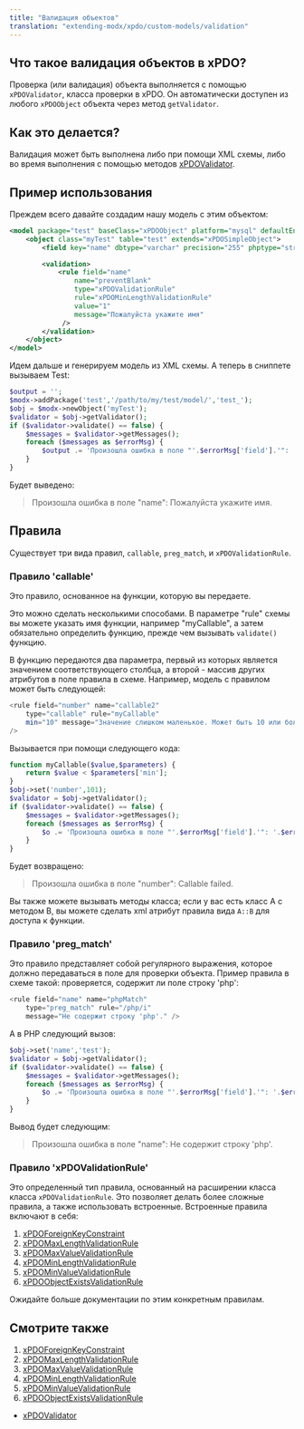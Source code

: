 ```yaml
---
title: "Валидация объектов"
translation: "extending-modx/xpdo/custom-models/validation"
---
```


## Что такое валидация объектов в xPDO?

Проверка (или валидация) объекта выполняется с помощью `xPDOValidator`, класса проверки в xPDO. Он автоматически доступен из любого `xPDOObject` объекта через метод `getValidator`.

## Как это делается?

Валидация может быть выполнена либо при помощи XML схемы, либо во время выполнения с помощью методов [xPDOValidator](ru/extending-modx/xpdo/class-reference/xpdovalidator "xPDOValidator").

## Пример использования

Преждем всего давайте создадим нашу модель с этим объектом:

``` xml
<model package="test" baseClass="xPDOObject" platform="mysql" defaultEngine="MyISAM" tablePrefix="test_">
    <object class="myTest" table="test" extends="xPDOSimpleObject">
        <field key="name" dbtype="varchar" precision="255" phptype="string" default="" null="false" />

        <validation>
            <rule field="name"
                name="preventBlank"
                type="xPDOValidationRule"
                rule="xPDOMinLengthValidationRule"
                value="1"
                message="Пожалуйста укажите имя"
             />
        </validation>
    </object>
</model>
```

Идем дальше и генерируем модель из XML схемы. А теперь в сниппете вызываем Test:

``` php
$output = '';
$modx->addPackage('test','/path/to/my/test/model/','test_');
$obj = $modx->newObject('myTest');
$validator = $obj->getValidator();
if ($validator->validate() == false) {
    $messages = $validator->getMessages();
    foreach ($messages as $errorMsg) {
        $output .= 'Произошла ошибка в поле "'.$errorMsg['field'].'": '.$errorMsg['message'];
    }
}
```

Будет выведено:

> Произошла ошибка в поле "name": Пожалуйста укажите имя.

## Правила

Существует три вида правил, `callable`, `preg_match`, и `xPDOValidationRule`.

### Правило 'callable'

Это правило, основанное на функции, которую вы передаете.

Это можно сделать несколькими способами. В параметре "rule" схемы вы можете указать имя функции, например "myCallable", а затем обязательно определить функцию, прежде чем вызывать `validate()` функцию.

В функцию передаются два параметра, первый из которых является значением соответствующего столбца, а второй - массив других атрибутов в поле правила в схеме. Например, модель с правилом может быть следующей:

``` php
<rule field="number" name="callable2"
    type="callable" rule="myCallable"
    min="10" message="Значение слишком маленькое. Может быть 10 или больше"
/>
```

Вызывается при помощи следующего кода:

``` php
function myCallable($value,$parameters) {
    return $value < $parameters['min'];
}
$obj->set('number',101);
$validator = $obj->getValidator();
if ($validator->validate() == false) {
    $messages = $validator->getMessages();
    foreach ($messages as $errorMsg) {
        $o .= 'Произошла ошибка в поле "'.$errorMsg['field'].'": '.$errorMsg['message'].'<br />';
    }
}
```

Будет возвращено:

> Произошла ошибка в поле "number": Callable failed.

Вы также можете вызывать методы класса; если у вас есть класс A с методом B, вы можете сделать xml атрибут правила вида `A::B` для доступа к функции.

### Правило 'preg\_match'

Это правило представляет собой регулярного выражения, которое должно передаваться в поле для проверки объекта. Пример правила в схеме такой: проверяется, содержит ли поле строку 'php':

``` php
<rule field="name" name="phpMatch"
    type="preg_match" rule="/php/i"
    message="Не содержит строку 'php'." />
```

А в PHP следующий вызов:

``` php
$obj->set('name','test');
$validator = $obj->getValidator();
if ($validator->validate() == false) {
    $messages = $validator->getMessages();
    foreach ($messages as $errorMsg) {
        $o .= 'Произошла ошибка в поле "'.$errorMsg['field'].'": '.$errorMsg['message'].'<br />';
    }
}
```

Вывод будет следующим:

> Произошла ошибка в поле "name": Не содержит строку 'php'.

### Правило 'xPDOValidationRule'

Это определенный тип правила, основанный на расширении класса класса `xPDOValidationRule`. Это позволяет делать более сложные правила, а также использовать встроенные. Встроенные правила включают в себя:

1. [xPDOForeignKeyConstraint](ru/xpdo/advanced-features/object-validation/xpdoforeignkeyconstraint)
2. [xPDOMaxLengthValidationRule](ru/xpdo/advanced-features/object-validation/xpdomaxlengthvalidationrule)
3. [xPDOMaxValueValidationRule](ru/xpdo/advanced-features/object-validation/xpdomaxvaluevalidationrule)
4. [xPDOMinLengthValidationRule](ru/xpdo/advanced-features/object-validation/xpdominlengthvalidationrule)
5. [xPDOMinValueValidationRule](ru/xpdo/advanced-features/object-validation/xpdominvaluevalidationrule)
6. [xPDOObjectExistsValidationRule](ru/xpdo/advanced-features/object-validation/xpdoobjectexistsvalidationrule)

Ожидайте больше документации по этим конкретным правилам.

## Смотрите также

1. [xPDOForeignKeyConstraint](ru/xpdo/advanced-features/object-validation/xpdoforeignkeyconstraint)
2. [xPDOMaxLengthValidationRule](ru/xpdo/advanced-features/object-validation/xpdomaxlengthvalidationrule)
3. [xPDOMaxValueValidationRule](ru/xpdo/advanced-features/object-validation/xpdomaxvaluevalidationrule)
4. [xPDOMinLengthValidationRule](ru/xpdo/advanced-features/object-validation/xpdominlengthvalidationrule)
5. [xPDOMinValueValidationRule](ru/xpdo/advanced-features/object-validation/xpdominvaluevalidationrule)
6. [xPDOObjectExistsValidationRule](ru/xpdo/advanced-features/object-validation/xpdoobjectexistsvalidationrule)

- [xPDOValidator](ru/extending-modx/xpdo/class-reference/xpdovalidator "xPDOValidator")
